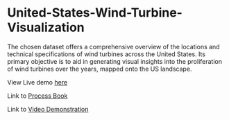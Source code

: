 # United-States-Wind-Turbine-Visualization
The chosen dataset offers a comprehensive overview of the locations and technical  specifications of wind turbines across the United States. Its primary objective is to aid in  generating visual insights into the proliferation of wind turbines over the years, mapped  onto the US landscape.

View Live demo [here](https://kalpit-vadnerkar.github.io/United-States-Wind-Turbine-Visualization/)

Link to [Process Book](https://github.com/Kalpit-Vadnerkar/United-States-Wind-Turbine-Visualization/blob/main/Process%20Book.pdf)

Link to [Video Demonstration](https://drive.google.com/file/d/18RIXa-c4_9GiFxmaDdRVJbCHwU56Tq5l/view?usp=drive_link)
